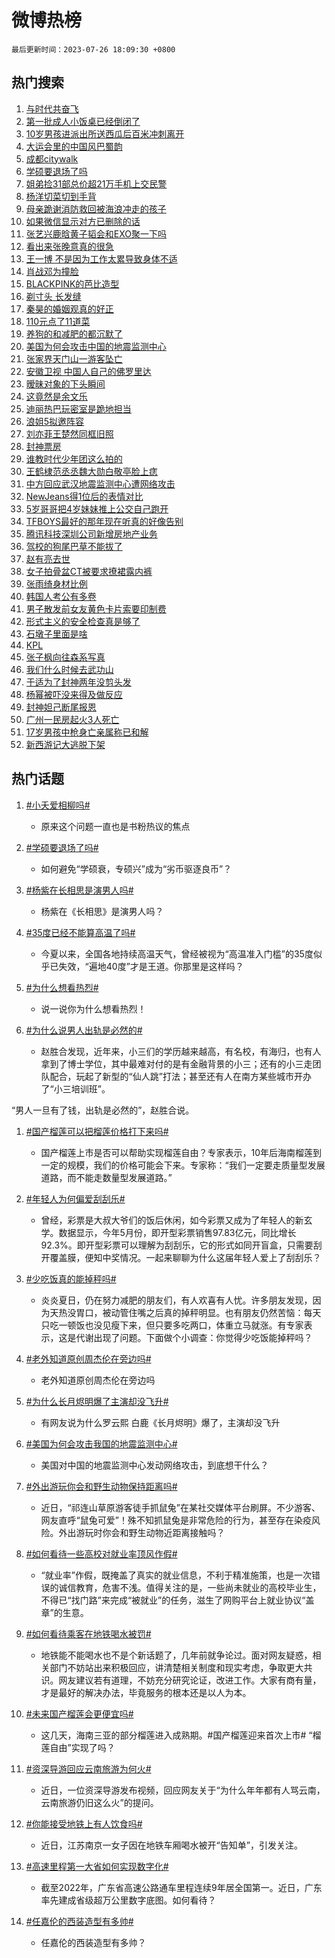 # 微博热榜

`最后更新时间：2023-07-26 18:09:30 +0800`

## 热门搜索

1. [与时代共奋飞](https://m.weibo.cn/search?containerid=100103type%3D1%26t%3D10%26q%3D%23%E4%B8%8E%E6%97%B6%E4%BB%A3%E5%85%B1%E5%A5%8B%E9%A3%9E%23&stream_entry_id=51&isnewpage=1&extparam=seat%3D1%26stream_entry_id%3D51%26c_type%3D51%26pos%3D0%26filter_type%3Drealtimehot%26cate%3D10103%26dgr%3D0%26display_time%3D1690366168%26pre_seqid%3D1690366168634027228207&luicode=10000011&lfid=106003type%253D25%2526t%253D3%2526disable_hot%253D1%2526filter_type%253Drealtimehot)
1. [第一批成人小饭桌已经倒闭了](https://m.weibo.cn/search?containerid=100103type%3D1%26t%3D10%26q%3D%23%E7%AC%AC%E4%B8%80%E6%89%B9%E6%88%90%E4%BA%BA%E5%B0%8F%E9%A5%AD%E6%A1%8C%E5%B7%B2%E7%BB%8F%E5%80%92%E9%97%AD%E4%BA%86%23&stream_entry_id=31&isnewpage=1&extparam=seat%3D1%26dgr%3D0%26lcate%3D5001%26c_type%3D31%26flag%3D1%26cate%3D5001%26realpos%3D1%26stream_entry_id%3D31%26band_rank%3D1%26q%3D%2523%25E7%25AC%25AC%25E4%25B8%2580%25E6%2589%25B9%25E6%2588%2590%25E4%25BA%25BA%25E5%25B0%258F%25E9%25A5%25AD%25E6%25A1%258C%25E5%25B7%25B2%25E7%25BB%258F%25E5%2580%2592%25E9%2597%25AD%25E4%25BA%2586%2523%26filter_type%3Drealtimehot%26pos%3D0%26display_time%3D1690366168%26pre_seqid%3D1690366168634027228207&luicode=10000011&lfid=106003type%253D25%2526t%253D3%2526disable_hot%253D1%2526filter_type%253Drealtimehot)
1. [10岁男孩进派出所送西瓜后百米冲刺离开](https://m.weibo.cn/search?containerid=100103type%3D1%26t%3D10%26q%3D%2310%E5%B2%81%E7%94%B7%E5%AD%A9%E8%BF%9B%E6%B4%BE%E5%87%BA%E6%89%80%E9%80%81%E8%A5%BF%E7%93%9C%E5%90%8E%E7%99%BE%E7%B1%B3%E5%86%B2%E5%88%BA%E7%A6%BB%E5%BC%80%23&stream_entry_id=31&isnewpage=1&extparam=seat%3D1%26dgr%3D0%26lcate%3D5001%26c_type%3D31%26flag%3D32768%26cate%3D5001%26realpos%3D2%26stream_entry_id%3D31%26band_rank%3D2%26q%3D%252310%25E5%25B2%2581%25E7%2594%25B7%25E5%25AD%25A9%25E8%25BF%259B%25E6%25B4%25BE%25E5%2587%25BA%25E6%2589%2580%25E9%2580%2581%25E8%25A5%25BF%25E7%2593%259C%25E5%2590%258E%25E7%2599%25BE%25E7%25B1%25B3%25E5%2586%25B2%25E5%2588%25BA%25E7%25A6%25BB%25E5%25BC%2580%2523%26filter_type%3Drealtimehot%26pos%3D1%26display_time%3D1690366168%26pre_seqid%3D1690366168634027228207&luicode=10000011&lfid=106003type%253D25%2526t%253D3%2526disable_hot%253D1%2526filter_type%253Drealtimehot)
1. [大运会里的中国风巴蜀韵](https://m.weibo.cn/search?containerid=100103type%3D1%26t%3D10%26q%3D%23%E5%A4%A7%E8%BF%90%E4%BC%9A%E9%87%8C%E7%9A%84%E4%B8%AD%E5%9B%BD%E9%A3%8E%E5%B7%B4%E8%9C%80%E9%9F%B5%23&stream_entry_id=31&isnewpage=1&extparam=seat%3D1%26dgr%3D0%26lcate%3D5001%26c_type%3D31%26flag%3D1%26cate%3D5001%26realpos%3D3%26stream_entry_id%3D31%26band_rank%3D3%26q%3D%2523%25E5%25A4%25A7%25E8%25BF%2590%25E4%25BC%259A%25E9%2587%258C%25E7%259A%2584%25E4%25B8%25AD%25E5%259B%25BD%25E9%25A3%258E%25E5%25B7%25B4%25E8%259C%2580%25E9%259F%25B5%2523%26filter_type%3Drealtimehot%26pos%3D2%26display_time%3D1690366168%26pre_seqid%3D1690366168634027228207&luicode=10000011&lfid=106003type%253D25%2526t%253D3%2526disable_hot%253D1%2526filter_type%253Drealtimehot)
1. [成都citywalk](https://m.weibo.cn/search?containerid=100103type%3D1%26t%3D10%26q%3D%23%E6%88%90%E9%83%BDcitywalk%23&stream_entry_id=31&isnewpage=1&extparam=seat%3D1%26filter_type%3Drealtimehot%26lcate%3D5001%26c_type%3D31%26is_ad_pos%3D1%26cate%3D5001%26dgr%3D0%26stream_entry_id%3D31%26band_rank%3D4%26q%3D%2523%25E6%2588%2590%25E9%2583%25BDcitywalk%2523%26adid%3D197326%26pos%3D3%26display_time%3D1690366168%26pre_seqid%3D1690366168634027228207&luicode=10000011&lfid=106003type%253D25%2526t%253D3%2526disable_hot%253D1%2526filter_type%253Drealtimehot)
1. [学硕要退场了吗](https://m.weibo.cn/search?containerid=100103type%3D1%26t%3D10%26q%3D%23%E5%AD%A6%E7%A1%95%E8%A6%81%E9%80%80%E5%9C%BA%E4%BA%86%E5%90%97%23&stream_entry_id=31&isnewpage=1&extparam=seat%3D1%26dgr%3D0%26lcate%3D5001%26c_type%3D31%26flag%3D1%26cate%3D5001%26realpos%3D4%26stream_entry_id%3D31%26band_rank%3D4%26q%3D%2523%25E5%25AD%25A6%25E7%25A1%2595%25E8%25A6%2581%25E9%2580%2580%25E5%259C%25BA%25E4%25BA%2586%25E5%2590%2597%2523%26filter_type%3Drealtimehot%26pos%3D4%26display_time%3D1690366168%26pre_seqid%3D1690366168634027228207&luicode=10000011&lfid=106003type%253D25%2526t%253D3%2526disable_hot%253D1%2526filter_type%253Drealtimehot)
1. [姐弟捡31部总价超21万手机上交民警](https://m.weibo.cn/search?containerid=100103type%3D1%26t%3D10%26q%3D%23%E5%A7%90%E5%BC%9F%E6%8D%A131%E9%83%A8%E6%80%BB%E4%BB%B7%E8%B6%8521%E4%B8%87%E6%89%8B%E6%9C%BA%E4%B8%8A%E4%BA%A4%E6%B0%91%E8%AD%A6%23&stream_entry_id=31&isnewpage=1&extparam=seat%3D1%26dgr%3D0%26lcate%3D5001%26c_type%3D31%26flag%3D32768%26cate%3D5001%26realpos%3D5%26stream_entry_id%3D31%26band_rank%3D5%26q%3D%2523%25E5%25A7%2590%25E5%25BC%259F%25E6%258D%25A131%25E9%2583%25A8%25E6%2580%25BB%25E4%25BB%25B7%25E8%25B6%258521%25E4%25B8%2587%25E6%2589%258B%25E6%259C%25BA%25E4%25B8%258A%25E4%25BA%25A4%25E6%25B0%2591%25E8%25AD%25A6%2523%26filter_type%3Drealtimehot%26pos%3D5%26display_time%3D1690366168%26pre_seqid%3D1690366168634027228207&luicode=10000011&lfid=106003type%253D25%2526t%253D3%2526disable_hot%253D1%2526filter_type%253Drealtimehot)
1. [杨洋切菜切到手背](https://m.weibo.cn/search?containerid=100103type%3D1%26t%3D10%26q%3D%23%E6%9D%A8%E6%B4%8B%E5%88%87%E8%8F%9C%E5%88%87%E5%88%B0%E6%89%8B%E8%83%8C%23&stream_entry_id=31&isnewpage=1&extparam=seat%3D1%26dgr%3D0%26lcate%3D5001%26c_type%3D31%26flag%3D2%26cate%3D5001%26realpos%3D6%26stream_entry_id%3D31%26band_rank%3D6%26q%3D%2523%25E6%259D%25A8%25E6%25B4%258B%25E5%2588%2587%25E8%258F%259C%25E5%2588%2587%25E5%2588%25B0%25E6%2589%258B%25E8%2583%258C%2523%26filter_type%3Drealtimehot%26pos%3D6%26display_time%3D1690366168%26pre_seqid%3D1690366168634027228207&luicode=10000011&lfid=106003type%253D25%2526t%253D3%2526disable_hot%253D1%2526filter_type%253Drealtimehot)
1. [母亲跪谢消防救回被海浪冲走的孩子](https://m.weibo.cn/search?containerid=100103type%3D1%26t%3D10%26q%3D%23%E6%AF%8D%E4%BA%B2%E8%B7%AA%E8%B0%A2%E6%B6%88%E9%98%B2%E6%95%91%E5%9B%9E%E8%A2%AB%E6%B5%B7%E6%B5%AA%E5%86%B2%E8%B5%B0%E7%9A%84%E5%AD%A9%E5%AD%90%23&stream_entry_id=31&isnewpage=1&extparam=seat%3D1%26dgr%3D0%26lcate%3D5001%26c_type%3D31%26flag%3D32768%26cate%3D5001%26realpos%3D7%26stream_entry_id%3D31%26band_rank%3D7%26q%3D%2523%25E6%25AF%258D%25E4%25BA%25B2%25E8%25B7%25AA%25E8%25B0%25A2%25E6%25B6%2588%25E9%2598%25B2%25E6%2595%2591%25E5%259B%259E%25E8%25A2%25AB%25E6%25B5%25B7%25E6%25B5%25AA%25E5%2586%25B2%25E8%25B5%25B0%25E7%259A%2584%25E5%25AD%25A9%25E5%25AD%2590%2523%26filter_type%3Drealtimehot%26pos%3D7%26display_time%3D1690366168%26pre_seqid%3D1690366168634027228207&luicode=10000011&lfid=106003type%253D25%2526t%253D3%2526disable_hot%253D1%2526filter_type%253Drealtimehot)
1. [如果微信显示对方已删除的话](https://m.weibo.cn/search?containerid=100103type%3D1%26t%3D10%26q%3D%23%E5%A6%82%E6%9E%9C%E5%BE%AE%E4%BF%A1%E6%98%BE%E7%A4%BA%E5%AF%B9%E6%96%B9%E5%B7%B2%E5%88%A0%E9%99%A4%E7%9A%84%E8%AF%9D%23&stream_entry_id=31&isnewpage=1&extparam=seat%3D1%26dgr%3D0%26lcate%3D5001%26c_type%3D31%26flag%3D1%26cate%3D5001%26realpos%3D8%26stream_entry_id%3D31%26band_rank%3D8%26q%3D%2523%25E5%25A6%2582%25E6%259E%259C%25E5%25BE%25AE%25E4%25BF%25A1%25E6%2598%25BE%25E7%25A4%25BA%25E5%25AF%25B9%25E6%2596%25B9%25E5%25B7%25B2%25E5%2588%25A0%25E9%2599%25A4%25E7%259A%2584%25E8%25AF%259D%2523%26filter_type%3Drealtimehot%26pos%3D8%26display_time%3D1690366168%26pre_seqid%3D1690366168634027228207&luicode=10000011&lfid=106003type%253D25%2526t%253D3%2526disable_hot%253D1%2526filter_type%253Drealtimehot)
1. [张艺兴鹿晗黄子韬会和EXO聚一下吗](https://m.weibo.cn/search?containerid=100103type%3D1%26t%3D10%26q%3D%23%E5%BC%A0%E8%89%BA%E5%85%B4%E9%B9%BF%E6%99%97%E9%BB%84%E5%AD%90%E9%9F%AC%E4%BC%9A%E5%92%8CEXO%E8%81%9A%E4%B8%80%E4%B8%8B%E5%90%97%23&stream_entry_id=31&isnewpage=1&extparam=seat%3D1%26dgr%3D0%26lcate%3D5001%26c_type%3D31%26flag%3D2%26cate%3D5001%26realpos%3D9%26stream_entry_id%3D31%26band_rank%3D9%26q%3D%2523%25E5%25BC%25A0%25E8%2589%25BA%25E5%2585%25B4%25E9%25B9%25BF%25E6%2599%2597%25E9%25BB%2584%25E5%25AD%2590%25E9%259F%25AC%25E4%25BC%259A%25E5%2592%258CEXO%25E8%2581%259A%25E4%25B8%2580%25E4%25B8%258B%25E5%2590%2597%2523%26filter_type%3Drealtimehot%26pos%3D9%26display_time%3D1690366168%26pre_seqid%3D1690366168634027228207&luicode=10000011&lfid=106003type%253D25%2526t%253D3%2526disable_hot%253D1%2526filter_type%253Drealtimehot)
1. [看出来张晚意真的很急](https://m.weibo.cn/search?containerid=100103type%3D1%26t%3D10%26q%3D%23%E7%9C%8B%E5%87%BA%E6%9D%A5%E5%BC%A0%E6%99%9A%E6%84%8F%E7%9C%9F%E7%9A%84%E5%BE%88%E6%80%A5%23&stream_entry_id=31&isnewpage=1&extparam=seat%3D1%26dgr%3D0%26lcate%3D5001%26c_type%3D31%26flag%3D1%26cate%3D5001%26realpos%3D10%26stream_entry_id%3D31%26band_rank%3D10%26q%3D%2523%25E7%259C%258B%25E5%2587%25BA%25E6%259D%25A5%25E5%25BC%25A0%25E6%2599%259A%25E6%2584%258F%25E7%259C%259F%25E7%259A%2584%25E5%25BE%2588%25E6%2580%25A5%2523%26filter_type%3Drealtimehot%26pos%3D10%26display_time%3D1690366168%26pre_seqid%3D1690366168634027228207&luicode=10000011&lfid=106003type%253D25%2526t%253D3%2526disable_hot%253D1%2526filter_type%253Drealtimehot)
1. [王一博 不是因为工作太累导致身体不适](https://m.weibo.cn/search?containerid=100103type%3D1%26t%3D10%26q%3D%E7%8E%8B%E4%B8%80%E5%8D%9A+%E4%B8%8D%E6%98%AF%E5%9B%A0%E4%B8%BA%E5%B7%A5%E4%BD%9C%E5%A4%AA%E7%B4%AF%E5%AF%BC%E8%87%B4%E8%BA%AB%E4%BD%93%E4%B8%8D%E9%80%82&stream_entry_id=31&isnewpage=1&extparam=seat%3D1%26dgr%3D0%26lcate%3D5001%26c_type%3D31%26flag%3D2%26cate%3D5001%26realpos%3D11%26stream_entry_id%3D31%26band_rank%3D11%26q%3D%25E7%258E%258B%25E4%25B8%2580%25E5%258D%259A%2520%25E4%25B8%258D%25E6%2598%25AF%25E5%259B%25A0%25E4%25B8%25BA%25E5%25B7%25A5%25E4%25BD%259C%25E5%25A4%25AA%25E7%25B4%25AF%25E5%25AF%25BC%25E8%2587%25B4%25E8%25BA%25AB%25E4%25BD%2593%25E4%25B8%258D%25E9%2580%2582%26filter_type%3Drealtimehot%26pos%3D11%26display_time%3D1690366168%26pre_seqid%3D1690366168634027228207&luicode=10000011&lfid=106003type%253D25%2526t%253D3%2526disable_hot%253D1%2526filter_type%253Drealtimehot)
1. [肖战邓为撞脸](https://m.weibo.cn/search?containerid=100103type%3D1%26t%3D10%26q%3D%23%E8%82%96%E6%88%98%E9%82%93%E4%B8%BA%E6%92%9E%E8%84%B8%23&stream_entry_id=31&isnewpage=1&extparam=seat%3D1%26dgr%3D0%26lcate%3D5001%26c_type%3D31%26flag%3D1%26cate%3D5001%26realpos%3D12%26stream_entry_id%3D31%26band_rank%3D12%26q%3D%2523%25E8%2582%2596%25E6%2588%2598%25E9%2582%2593%25E4%25B8%25BA%25E6%2592%259E%25E8%2584%25B8%2523%26filter_type%3Drealtimehot%26pos%3D12%26display_time%3D1690366168%26pre_seqid%3D1690366168634027228207&luicode=10000011&lfid=106003type%253D25%2526t%253D3%2526disable_hot%253D1%2526filter_type%253Drealtimehot)
1. [BLACKPINK的芭比造型](https://m.weibo.cn/search?containerid=100103type%3D1%26t%3D10%26q%3D%23BLACKPINK%E7%9A%84%E8%8A%AD%E6%AF%94%E9%80%A0%E5%9E%8B%23&stream_entry_id=31&isnewpage=1&extparam=seat%3D1%26dgr%3D0%26lcate%3D5001%26c_type%3D31%26flag%3D1%26cate%3D5001%26realpos%3D13%26stream_entry_id%3D31%26band_rank%3D13%26q%3D%2523BLACKPINK%25E7%259A%2584%25E8%258A%25AD%25E6%25AF%2594%25E9%2580%25A0%25E5%259E%258B%2523%26filter_type%3Drealtimehot%26pos%3D13%26display_time%3D1690366168%26pre_seqid%3D1690366168634027228207&luicode=10000011&lfid=106003type%253D25%2526t%253D3%2526disable_hot%253D1%2526filter_type%253Drealtimehot)
1. [剃寸头 长发缝](https://m.weibo.cn/search?containerid=100103type%3D1%26t%3D10%26q%3D%E5%89%83%E5%AF%B8%E5%A4%B4+%E9%95%BF%E5%8F%91%E7%BC%9D&stream_entry_id=31&isnewpage=1&extparam=seat%3D1%26dgr%3D0%26lcate%3D5001%26c_type%3D31%26flag%3D1%26cate%3D5001%26realpos%3D14%26stream_entry_id%3D31%26band_rank%3D14%26q%3D%25E5%2589%2583%25E5%25AF%25B8%25E5%25A4%25B4%2520%25E9%2595%25BF%25E5%258F%2591%25E7%25BC%259D%26filter_type%3Drealtimehot%26pos%3D14%26display_time%3D1690366168%26pre_seqid%3D1690366168634027228207&luicode=10000011&lfid=106003type%253D25%2526t%253D3%2526disable_hot%253D1%2526filter_type%253Drealtimehot)
1. [秦昊的婚姻观真的好正](https://m.weibo.cn/search?containerid=100103type%3D1%26t%3D10%26q%3D%E7%A7%A6%E6%98%8A%E7%9A%84%E5%A9%9A%E5%A7%BB%E8%A7%82%E7%9C%9F%E7%9A%84%E5%A5%BD%E6%AD%A3&stream_entry_id=31&isnewpage=1&extparam=seat%3D1%26dgr%3D0%26lcate%3D5001%26c_type%3D31%26flag%3D1%26cate%3D5001%26realpos%3D15%26stream_entry_id%3D31%26band_rank%3D15%26q%3D%25E7%25A7%25A6%25E6%2598%258A%25E7%259A%2584%25E5%25A9%259A%25E5%25A7%25BB%25E8%25A7%2582%25E7%259C%259F%25E7%259A%2584%25E5%25A5%25BD%25E6%25AD%25A3%26filter_type%3Drealtimehot%26pos%3D15%26display_time%3D1690366168%26pre_seqid%3D1690366168634027228207&luicode=10000011&lfid=106003type%253D25%2526t%253D3%2526disable_hot%253D1%2526filter_type%253Drealtimehot)
1. [110元点了11道菜](https://m.weibo.cn/search?containerid=100103type%3D1%26t%3D10%26q%3D110%E5%85%83%E7%82%B9%E4%BA%8611%E9%81%93%E8%8F%9C&stream_entry_id=31&isnewpage=1&extparam=seat%3D1%26dgr%3D0%26lcate%3D5001%26c_type%3D31%26flag%3D0%26cate%3D5001%26realpos%3D16%26stream_entry_id%3D31%26band_rank%3D16%26q%3D110%25E5%2585%2583%25E7%2582%25B9%25E4%25BA%258611%25E9%2581%2593%25E8%258F%259C%26filter_type%3Drealtimehot%26pos%3D16%26display_time%3D1690366168%26pre_seqid%3D1690366168634027228207&luicode=10000011&lfid=106003type%253D25%2526t%253D3%2526disable_hot%253D1%2526filter_type%253Drealtimehot)
1. [养狗的和减肥的都沉默了](https://m.weibo.cn/search?containerid=100103type%3D1%26t%3D10%26q%3D%23%E5%85%BB%E7%8B%97%E7%9A%84%E5%92%8C%E5%87%8F%E8%82%A5%E7%9A%84%E9%83%BD%E6%B2%89%E9%BB%98%E4%BA%86%23&stream_entry_id=31&isnewpage=1&extparam=seat%3D1%26dgr%3D0%26lcate%3D5001%26c_type%3D31%26flag%3D0%26cate%3D5001%26realpos%3D17%26stream_entry_id%3D31%26band_rank%3D17%26q%3D%2523%25E5%2585%25BB%25E7%258B%2597%25E7%259A%2584%25E5%2592%258C%25E5%2587%258F%25E8%2582%25A5%25E7%259A%2584%25E9%2583%25BD%25E6%25B2%2589%25E9%25BB%2598%25E4%25BA%2586%2523%26filter_type%3Drealtimehot%26pos%3D17%26display_time%3D1690366168%26pre_seqid%3D1690366168634027228207&luicode=10000011&lfid=106003type%253D25%2526t%253D3%2526disable_hot%253D1%2526filter_type%253Drealtimehot)
1. [美国为何会攻击中国的地震监测中心](https://m.weibo.cn/search?containerid=100103type%3D1%26t%3D10%26q%3D%23%E7%BE%8E%E5%9B%BD%E4%B8%BA%E4%BD%95%E4%BC%9A%E6%94%BB%E5%87%BB%E4%B8%AD%E5%9B%BD%E7%9A%84%E5%9C%B0%E9%9C%87%E7%9B%91%E6%B5%8B%E4%B8%AD%E5%BF%83%23&stream_entry_id=31&isnewpage=1&extparam=seat%3D1%26dgr%3D0%26lcate%3D5001%26c_type%3D31%26flag%3D1%26cate%3D5001%26realpos%3D18%26stream_entry_id%3D31%26band_rank%3D18%26q%3D%2523%25E7%25BE%258E%25E5%259B%25BD%25E4%25B8%25BA%25E4%25BD%2595%25E4%25BC%259A%25E6%2594%25BB%25E5%2587%25BB%25E4%25B8%25AD%25E5%259B%25BD%25E7%259A%2584%25E5%259C%25B0%25E9%259C%2587%25E7%259B%2591%25E6%25B5%258B%25E4%25B8%25AD%25E5%25BF%2583%2523%26filter_type%3Drealtimehot%26pos%3D18%26display_time%3D1690366168%26pre_seqid%3D1690366168634027228207&luicode=10000011&lfid=106003type%253D25%2526t%253D3%2526disable_hot%253D1%2526filter_type%253Drealtimehot)
1. [张家界天门山一游客坠亡](https://m.weibo.cn/search?containerid=100103type%3D1%26t%3D10%26q%3D%23%E5%BC%A0%E5%AE%B6%E7%95%8C%E5%A4%A9%E9%97%A8%E5%B1%B1%E4%B8%80%E6%B8%B8%E5%AE%A2%E5%9D%A0%E4%BA%A1%23&stream_entry_id=31&isnewpage=1&extparam=seat%3D1%26dgr%3D0%26lcate%3D5001%26c_type%3D31%26flag%3D0%26cate%3D5001%26realpos%3D19%26stream_entry_id%3D31%26band_rank%3D19%26q%3D%2523%25E5%25BC%25A0%25E5%25AE%25B6%25E7%2595%258C%25E5%25A4%25A9%25E9%2597%25A8%25E5%25B1%25B1%25E4%25B8%2580%25E6%25B8%25B8%25E5%25AE%25A2%25E5%259D%25A0%25E4%25BA%25A1%2523%26filter_type%3Drealtimehot%26pos%3D19%26display_time%3D1690366168%26pre_seqid%3D1690366168634027228207&luicode=10000011&lfid=106003type%253D25%2526t%253D3%2526disable_hot%253D1%2526filter_type%253Drealtimehot)
1. [安徽卫视 中国人自己的佛罗里达](https://m.weibo.cn/search?containerid=100103type%3D1%26t%3D10%26q%3D%E5%AE%89%E5%BE%BD%E5%8D%AB%E8%A7%86+%E4%B8%AD%E5%9B%BD%E4%BA%BA%E8%87%AA%E5%B7%B1%E7%9A%84%E4%BD%9B%E7%BD%97%E9%87%8C%E8%BE%BE&stream_entry_id=31&isnewpage=1&extparam=seat%3D1%26dgr%3D0%26lcate%3D5001%26c_type%3D31%26flag%3D1%26cate%3D5001%26realpos%3D20%26stream_entry_id%3D31%26band_rank%3D20%26q%3D%25E5%25AE%2589%25E5%25BE%25BD%25E5%258D%25AB%25E8%25A7%2586%2520%25E4%25B8%25AD%25E5%259B%25BD%25E4%25BA%25BA%25E8%2587%25AA%25E5%25B7%25B1%25E7%259A%2584%25E4%25BD%259B%25E7%25BD%2597%25E9%2587%258C%25E8%25BE%25BE%26filter_type%3Drealtimehot%26pos%3D20%26display_time%3D1690366168%26pre_seqid%3D1690366168634027228207&luicode=10000011&lfid=106003type%253D25%2526t%253D3%2526disable_hot%253D1%2526filter_type%253Drealtimehot)
1. [暧昧对象的下头瞬间](https://m.weibo.cn/search?containerid=100103type%3D1%26t%3D10%26q%3D%23%E6%9A%A7%E6%98%A7%E5%AF%B9%E8%B1%A1%E7%9A%84%E4%B8%8B%E5%A4%B4%E7%9E%AC%E9%97%B4%23&stream_entry_id=31&isnewpage=1&extparam=seat%3D1%26dgr%3D0%26lcate%3D5001%26c_type%3D31%26flag%3D1%26cate%3D5001%26realpos%3D21%26stream_entry_id%3D31%26band_rank%3D21%26q%3D%2523%25E6%259A%25A7%25E6%2598%25A7%25E5%25AF%25B9%25E8%25B1%25A1%25E7%259A%2584%25E4%25B8%258B%25E5%25A4%25B4%25E7%259E%25AC%25E9%2597%25B4%2523%26filter_type%3Drealtimehot%26pos%3D21%26display_time%3D1690366168%26pre_seqid%3D1690366168634027228207&luicode=10000011&lfid=106003type%253D25%2526t%253D3%2526disable_hot%253D1%2526filter_type%253Drealtimehot)
1. [这竟然是余文乐](https://m.weibo.cn/search?containerid=100103type%3D1%26t%3D10%26q%3D%23%E8%BF%99%E7%AB%9F%E7%84%B6%E6%98%AF%E4%BD%99%E6%96%87%E4%B9%90%23&stream_entry_id=31&isnewpage=1&extparam=seat%3D1%26dgr%3D0%26lcate%3D5001%26c_type%3D31%26flag%3D2%26cate%3D5001%26realpos%3D22%26stream_entry_id%3D31%26band_rank%3D22%26q%3D%2523%25E8%25BF%2599%25E7%25AB%259F%25E7%2584%25B6%25E6%2598%25AF%25E4%25BD%2599%25E6%2596%2587%25E4%25B9%2590%2523%26filter_type%3Drealtimehot%26pos%3D22%26display_time%3D1690366168%26pre_seqid%3D1690366168634027228207&luicode=10000011&lfid=106003type%253D25%2526t%253D3%2526disable_hot%253D1%2526filter_type%253Drealtimehot)
1. [迪丽热巴玩密室是跪地担当](https://m.weibo.cn/search?containerid=100103type%3D1%26t%3D10%26q%3D%23%E8%BF%AA%E4%B8%BD%E7%83%AD%E5%B7%B4%E7%8E%A9%E5%AF%86%E5%AE%A4%E6%98%AF%E8%B7%AA%E5%9C%B0%E6%8B%85%E5%BD%93%23&stream_entry_id=31&isnewpage=1&extparam=seat%3D1%26dgr%3D0%26lcate%3D5001%26c_type%3D31%26flag%3D1%26cate%3D5001%26realpos%3D23%26stream_entry_id%3D31%26band_rank%3D23%26q%3D%2523%25E8%25BF%25AA%25E4%25B8%25BD%25E7%2583%25AD%25E5%25B7%25B4%25E7%258E%25A9%25E5%25AF%2586%25E5%25AE%25A4%25E6%2598%25AF%25E8%25B7%25AA%25E5%259C%25B0%25E6%258B%2585%25E5%25BD%2593%2523%26filter_type%3Drealtimehot%26pos%3D23%26display_time%3D1690366168%26pre_seqid%3D1690366168634027228207&luicode=10000011&lfid=106003type%253D25%2526t%253D3%2526disable_hot%253D1%2526filter_type%253Drealtimehot)
1. [浪姐5拟邀阵容](https://m.weibo.cn/search?containerid=100103type%3D1%26t%3D10%26q%3D%23%E6%B5%AA%E5%A7%905%E6%8B%9F%E9%82%80%E9%98%B5%E5%AE%B9%23&stream_entry_id=31&isnewpage=1&extparam=seat%3D1%26dgr%3D0%26lcate%3D5001%26c_type%3D31%26flag%3D1%26cate%3D5001%26realpos%3D24%26stream_entry_id%3D31%26band_rank%3D24%26q%3D%2523%25E6%25B5%25AA%25E5%25A7%25905%25E6%258B%259F%25E9%2582%2580%25E9%2598%25B5%25E5%25AE%25B9%2523%26filter_type%3Drealtimehot%26pos%3D24%26display_time%3D1690366168%26pre_seqid%3D1690366168634027228207&luicode=10000011&lfid=106003type%253D25%2526t%253D3%2526disable_hot%253D1%2526filter_type%253Drealtimehot)
1. [刘亦菲王楚然同框旧照](https://m.weibo.cn/search?containerid=100103type%3D1%26t%3D10%26q%3D%23%E5%88%98%E4%BA%A6%E8%8F%B2%E7%8E%8B%E6%A5%9A%E7%84%B6%E5%90%8C%E6%A1%86%E6%97%A7%E7%85%A7%23&stream_entry_id=31&isnewpage=1&extparam=seat%3D1%26dgr%3D0%26lcate%3D5001%26c_type%3D31%26flag%3D0%26cate%3D5001%26realpos%3D25%26stream_entry_id%3D31%26band_rank%3D25%26q%3D%2523%25E5%2588%2598%25E4%25BA%25A6%25E8%258F%25B2%25E7%258E%258B%25E6%25A5%259A%25E7%2584%25B6%25E5%2590%258C%25E6%25A1%2586%25E6%2597%25A7%25E7%2585%25A7%2523%26filter_type%3Drealtimehot%26pos%3D25%26display_time%3D1690366168%26pre_seqid%3D1690366168634027228207&luicode=10000011&lfid=106003type%253D25%2526t%253D3%2526disable_hot%253D1%2526filter_type%253Drealtimehot)
1. [封神票房](https://m.weibo.cn/search?containerid=100103type%3D1%26t%3D10%26q%3D%E5%B0%81%E7%A5%9E%E7%A5%A8%E6%88%BF&stream_entry_id=31&isnewpage=1&extparam=seat%3D1%26dgr%3D0%26lcate%3D5001%26c_type%3D31%26flag%3D0%26cate%3D5001%26realpos%3D26%26stream_entry_id%3D31%26band_rank%3D26%26q%3D%25E5%25B0%2581%25E7%25A5%259E%25E7%25A5%25A8%25E6%2588%25BF%26filter_type%3Drealtimehot%26pos%3D26%26display_time%3D1690366168%26pre_seqid%3D1690366168634027228207&luicode=10000011&lfid=106003type%253D25%2526t%253D3%2526disable_hot%253D1%2526filter_type%253Drealtimehot)
1. [谁教时代少年团这么拍的](https://m.weibo.cn/search?containerid=100103type%3D1%26t%3D10%26q%3D%23%E8%B0%81%E6%95%99%E6%97%B6%E4%BB%A3%E5%B0%91%E5%B9%B4%E5%9B%A2%E8%BF%99%E4%B9%88%E6%8B%8D%E7%9A%84%23&stream_entry_id=31&isnewpage=1&extparam=seat%3D1%26dgr%3D0%26lcate%3D5001%26c_type%3D31%26flag%3D1%26cate%3D5001%26realpos%3D27%26stream_entry_id%3D31%26band_rank%3D27%26q%3D%2523%25E8%25B0%2581%25E6%2595%2599%25E6%2597%25B6%25E4%25BB%25A3%25E5%25B0%2591%25E5%25B9%25B4%25E5%259B%25A2%25E8%25BF%2599%25E4%25B9%2588%25E6%258B%258D%25E7%259A%2584%2523%26filter_type%3Drealtimehot%26pos%3D27%26display_time%3D1690366168%26pre_seqid%3D1690366168634027228207&luicode=10000011&lfid=106003type%253D25%2526t%253D3%2526disable_hot%253D1%2526filter_type%253Drealtimehot)
1. [王鹤棣范丞丞魏大勋白敬亭脸上痣](https://m.weibo.cn/search?containerid=100103type%3D1%26t%3D10%26q%3D%23%E7%8E%8B%E9%B9%A4%E6%A3%A3%E8%8C%83%E4%B8%9E%E4%B8%9E%E9%AD%8F%E5%A4%A7%E5%8B%8B%E7%99%BD%E6%95%AC%E4%BA%AD%E8%84%B8%E4%B8%8A%E7%97%A3%23&stream_entry_id=31&isnewpage=1&extparam=seat%3D1%26dgr%3D0%26lcate%3D5001%26c_type%3D31%26flag%3D1%26cate%3D5001%26realpos%3D28%26stream_entry_id%3D31%26band_rank%3D28%26q%3D%2523%25E7%258E%258B%25E9%25B9%25A4%25E6%25A3%25A3%25E8%258C%2583%25E4%25B8%259E%25E4%25B8%259E%25E9%25AD%258F%25E5%25A4%25A7%25E5%258B%258B%25E7%2599%25BD%25E6%2595%25AC%25E4%25BA%25AD%25E8%2584%25B8%25E4%25B8%258A%25E7%2597%25A3%2523%26filter_type%3Drealtimehot%26pos%3D28%26display_time%3D1690366168%26pre_seqid%3D1690366168634027228207&luicode=10000011&lfid=106003type%253D25%2526t%253D3%2526disable_hot%253D1%2526filter_type%253Drealtimehot)
1. [中方回应武汉地震监测中心遭网络攻击](https://m.weibo.cn/search?containerid=100103type%3D1%26t%3D10%26q%3D%23%E4%B8%AD%E6%96%B9%E5%9B%9E%E5%BA%94%E6%AD%A6%E6%B1%89%E5%9C%B0%E9%9C%87%E7%9B%91%E6%B5%8B%E4%B8%AD%E5%BF%83%E9%81%AD%E7%BD%91%E7%BB%9C%E6%94%BB%E5%87%BB%23&stream_entry_id=31&isnewpage=1&extparam=seat%3D1%26dgr%3D0%26lcate%3D5001%26c_type%3D31%26flag%3D1%26cate%3D5001%26realpos%3D29%26stream_entry_id%3D31%26band_rank%3D29%26q%3D%2523%25E4%25B8%25AD%25E6%2596%25B9%25E5%259B%259E%25E5%25BA%2594%25E6%25AD%25A6%25E6%25B1%2589%25E5%259C%25B0%25E9%259C%2587%25E7%259B%2591%25E6%25B5%258B%25E4%25B8%25AD%25E5%25BF%2583%25E9%2581%25AD%25E7%25BD%2591%25E7%25BB%259C%25E6%2594%25BB%25E5%2587%25BB%2523%26filter_type%3Drealtimehot%26pos%3D29%26display_time%3D1690366168%26pre_seqid%3D1690366168634027228207&luicode=10000011&lfid=106003type%253D25%2526t%253D3%2526disable_hot%253D1%2526filter_type%253Drealtimehot)
1. [NewJeans得1位后的表情对比](https://m.weibo.cn/search?containerid=100103type%3D1%26t%3D10%26q%3D%23NewJeans%E5%BE%971%E4%BD%8D%E5%90%8E%E7%9A%84%E8%A1%A8%E6%83%85%E5%AF%B9%E6%AF%94%23&stream_entry_id=31&isnewpage=1&extparam=seat%3D1%26dgr%3D0%26lcate%3D5001%26c_type%3D31%26flag%3D1%26cate%3D5001%26realpos%3D30%26stream_entry_id%3D31%26band_rank%3D30%26q%3D%2523NewJeans%25E5%25BE%25971%25E4%25BD%258D%25E5%2590%258E%25E7%259A%2584%25E8%25A1%25A8%25E6%2583%2585%25E5%25AF%25B9%25E6%25AF%2594%2523%26filter_type%3Drealtimehot%26pos%3D30%26display_time%3D1690366168%26pre_seqid%3D1690366168634027228207&luicode=10000011&lfid=106003type%253D25%2526t%253D3%2526disable_hot%253D1%2526filter_type%253Drealtimehot)
1. [5岁哥哥把4岁妹妹推上公交自己跑开](https://m.weibo.cn/search?containerid=100103type%3D1%26t%3D10%26q%3D%235%E5%B2%81%E5%93%A5%E5%93%A5%E6%8A%8A4%E5%B2%81%E5%A6%B9%E5%A6%B9%E6%8E%A8%E4%B8%8A%E5%85%AC%E4%BA%A4%E8%87%AA%E5%B7%B1%E8%B7%91%E5%BC%80%23&stream_entry_id=31&isnewpage=1&extparam=seat%3D1%26dgr%3D0%26lcate%3D5001%26c_type%3D31%26flag%3D0%26cate%3D5001%26realpos%3D31%26stream_entry_id%3D31%26band_rank%3D31%26q%3D%25235%25E5%25B2%2581%25E5%2593%25A5%25E5%2593%25A5%25E6%258A%258A4%25E5%25B2%2581%25E5%25A6%25B9%25E5%25A6%25B9%25E6%258E%25A8%25E4%25B8%258A%25E5%2585%25AC%25E4%25BA%25A4%25E8%2587%25AA%25E5%25B7%25B1%25E8%25B7%2591%25E5%25BC%2580%2523%26filter_type%3Drealtimehot%26pos%3D31%26display_time%3D1690366168%26pre_seqid%3D1690366168634027228207&luicode=10000011&lfid=106003type%253D25%2526t%253D3%2526disable_hot%253D1%2526filter_type%253Drealtimehot)
1. [TFBOYS最好的那年现在听真的好像告别](https://m.weibo.cn/search?containerid=100103type%3D1%26t%3D10%26q%3D%23TFBOYS%E6%9C%80%E5%A5%BD%E7%9A%84%E9%82%A3%E5%B9%B4%E7%8E%B0%E5%9C%A8%E5%90%AC%E7%9C%9F%E7%9A%84%E5%A5%BD%E5%83%8F%E5%91%8A%E5%88%AB%23&stream_entry_id=31&isnewpage=1&extparam=seat%3D1%26dgr%3D0%26lcate%3D5001%26c_type%3D31%26flag%3D1%26cate%3D5001%26realpos%3D32%26stream_entry_id%3D31%26band_rank%3D32%26q%3D%2523TFBOYS%25E6%259C%2580%25E5%25A5%25BD%25E7%259A%2584%25E9%2582%25A3%25E5%25B9%25B4%25E7%258E%25B0%25E5%259C%25A8%25E5%2590%25AC%25E7%259C%259F%25E7%259A%2584%25E5%25A5%25BD%25E5%2583%258F%25E5%2591%258A%25E5%2588%25AB%2523%26filter_type%3Drealtimehot%26pos%3D32%26display_time%3D1690366168%26pre_seqid%3D1690366168634027228207&luicode=10000011&lfid=106003type%253D25%2526t%253D3%2526disable_hot%253D1%2526filter_type%253Drealtimehot)
1. [腾讯科技深圳公司新增房地产业务](https://m.weibo.cn/search?containerid=100103type%3D1%26t%3D10%26q%3D%23%E8%85%BE%E8%AE%AF%E7%A7%91%E6%8A%80%E6%B7%B1%E5%9C%B3%E5%85%AC%E5%8F%B8%E6%96%B0%E5%A2%9E%E6%88%BF%E5%9C%B0%E4%BA%A7%E4%B8%9A%E5%8A%A1%23&stream_entry_id=31&isnewpage=1&extparam=seat%3D1%26dgr%3D0%26lcate%3D5001%26c_type%3D31%26flag%3D1%26cate%3D5001%26realpos%3D33%26stream_entry_id%3D31%26band_rank%3D33%26q%3D%2523%25E8%2585%25BE%25E8%25AE%25AF%25E7%25A7%2591%25E6%258A%2580%25E6%25B7%25B1%25E5%259C%25B3%25E5%2585%25AC%25E5%258F%25B8%25E6%2596%25B0%25E5%25A2%259E%25E6%2588%25BF%25E5%259C%25B0%25E4%25BA%25A7%25E4%25B8%259A%25E5%258A%25A1%2523%26filter_type%3Drealtimehot%26pos%3D33%26display_time%3D1690366168%26pre_seqid%3D1690366168634027228207&luicode=10000011&lfid=106003type%253D25%2526t%253D3%2526disable_hot%253D1%2526filter_type%253Drealtimehot)
1. [驾校的狗尾巴草不能拔了](https://m.weibo.cn/search?containerid=100103type%3D1%26t%3D10%26q%3D%23%E9%A9%BE%E6%A0%A1%E7%9A%84%E7%8B%97%E5%B0%BE%E5%B7%B4%E8%8D%89%E4%B8%8D%E8%83%BD%E6%8B%94%E4%BA%86%23&stream_entry_id=31&isnewpage=1&extparam=seat%3D1%26dgr%3D0%26lcate%3D5001%26c_type%3D31%26flag%3D1%26cate%3D5001%26realpos%3D34%26stream_entry_id%3D31%26band_rank%3D34%26q%3D%2523%25E9%25A9%25BE%25E6%25A0%25A1%25E7%259A%2584%25E7%258B%2597%25E5%25B0%25BE%25E5%25B7%25B4%25E8%258D%2589%25E4%25B8%258D%25E8%2583%25BD%25E6%258B%2594%25E4%25BA%2586%2523%26filter_type%3Drealtimehot%26pos%3D34%26display_time%3D1690366168%26pre_seqid%3D1690366168634027228207&luicode=10000011&lfid=106003type%253D25%2526t%253D3%2526disable_hot%253D1%2526filter_type%253Drealtimehot)
1. [赵有亮去世](https://m.weibo.cn/search?containerid=100103type%3D1%26t%3D10%26q%3D%23%E8%B5%B5%E6%9C%89%E4%BA%AE%E5%8E%BB%E4%B8%96%23&stream_entry_id=31&isnewpage=1&extparam=seat%3D1%26dgr%3D0%26lcate%3D5001%26c_type%3D31%26flag%3D0%26cate%3D5001%26realpos%3D35%26stream_entry_id%3D31%26band_rank%3D35%26q%3D%2523%25E8%25B5%25B5%25E6%259C%2589%25E4%25BA%25AE%25E5%258E%25BB%25E4%25B8%2596%2523%26filter_type%3Drealtimehot%26pos%3D35%26display_time%3D1690366168%26pre_seqid%3D1690366168634027228207&luicode=10000011&lfid=106003type%253D25%2526t%253D3%2526disable_hot%253D1%2526filter_type%253Drealtimehot)
1. [女子拍骨盆CT被要求撩裙露内裤](https://m.weibo.cn/search?containerid=100103type%3D1%26t%3D10%26q%3D%23%E5%A5%B3%E5%AD%90%E6%8B%8D%E9%AA%A8%E7%9B%86CT%E8%A2%AB%E8%A6%81%E6%B1%82%E6%92%A9%E8%A3%99%E9%9C%B2%E5%86%85%E8%A3%A4%23&stream_entry_id=31&isnewpage=1&extparam=seat%3D1%26dgr%3D0%26lcate%3D5001%26c_type%3D31%26flag%3D0%26cate%3D5001%26realpos%3D36%26stream_entry_id%3D31%26band_rank%3D36%26q%3D%2523%25E5%25A5%25B3%25E5%25AD%2590%25E6%258B%258D%25E9%25AA%25A8%25E7%259B%2586CT%25E8%25A2%25AB%25E8%25A6%2581%25E6%25B1%2582%25E6%2592%25A9%25E8%25A3%2599%25E9%259C%25B2%25E5%2586%2585%25E8%25A3%25A4%2523%26filter_type%3Drealtimehot%26pos%3D36%26display_time%3D1690366168%26pre_seqid%3D1690366168634027228207&luicode=10000011&lfid=106003type%253D25%2526t%253D3%2526disable_hot%253D1%2526filter_type%253Drealtimehot)
1. [张雨绮身材比例](https://m.weibo.cn/search?containerid=100103type%3D1%26t%3D10%26q%3D%23%E5%BC%A0%E9%9B%A8%E7%BB%AE%E8%BA%AB%E6%9D%90%E6%AF%94%E4%BE%8B%23&stream_entry_id=31&isnewpage=1&extparam=seat%3D1%26dgr%3D0%26lcate%3D5001%26c_type%3D31%26flag%3D0%26cate%3D5001%26realpos%3D37%26stream_entry_id%3D31%26band_rank%3D37%26q%3D%2523%25E5%25BC%25A0%25E9%259B%25A8%25E7%25BB%25AE%25E8%25BA%25AB%25E6%259D%2590%25E6%25AF%2594%25E4%25BE%258B%2523%26filter_type%3Drealtimehot%26pos%3D37%26display_time%3D1690366168%26pre_seqid%3D1690366168634027228207&luicode=10000011&lfid=106003type%253D25%2526t%253D3%2526disable_hot%253D1%2526filter_type%253Drealtimehot)
1. [韩国人考公有多卷](https://m.weibo.cn/search?containerid=100103type%3D1%26t%3D10%26q%3D%23%E9%9F%A9%E5%9B%BD%E4%BA%BA%E8%80%83%E5%85%AC%E6%9C%89%E5%A4%9A%E5%8D%B7%23&stream_entry_id=31&isnewpage=1&extparam=seat%3D1%26dgr%3D0%26lcate%3D5001%26c_type%3D31%26flag%3D0%26cate%3D5001%26realpos%3D38%26stream_entry_id%3D31%26band_rank%3D38%26q%3D%2523%25E9%259F%25A9%25E5%259B%25BD%25E4%25BA%25BA%25E8%2580%2583%25E5%2585%25AC%25E6%259C%2589%25E5%25A4%259A%25E5%258D%25B7%2523%26filter_type%3Drealtimehot%26pos%3D38%26display_time%3D1690366168%26pre_seqid%3D1690366168634027228207&luicode=10000011&lfid=106003type%253D25%2526t%253D3%2526disable_hot%253D1%2526filter_type%253Drealtimehot)
1. [男子散发前女友黄色卡片索要印制费](https://m.weibo.cn/search?containerid=100103type%3D1%26t%3D10%26q%3D%23%E7%94%B7%E5%AD%90%E6%95%A3%E5%8F%91%E5%89%8D%E5%A5%B3%E5%8F%8B%E9%BB%84%E8%89%B2%E5%8D%A1%E7%89%87%E7%B4%A2%E8%A6%81%E5%8D%B0%E5%88%B6%E8%B4%B9%23&stream_entry_id=31&isnewpage=1&extparam=seat%3D1%26dgr%3D0%26lcate%3D5001%26c_type%3D31%26flag%3D0%26cate%3D5001%26realpos%3D39%26stream_entry_id%3D31%26band_rank%3D39%26q%3D%2523%25E7%2594%25B7%25E5%25AD%2590%25E6%2595%25A3%25E5%258F%2591%25E5%2589%258D%25E5%25A5%25B3%25E5%258F%258B%25E9%25BB%2584%25E8%2589%25B2%25E5%258D%25A1%25E7%2589%2587%25E7%25B4%25A2%25E8%25A6%2581%25E5%258D%25B0%25E5%2588%25B6%25E8%25B4%25B9%2523%26filter_type%3Drealtimehot%26pos%3D39%26display_time%3D1690366168%26pre_seqid%3D1690366168634027228207&luicode=10000011&lfid=106003type%253D25%2526t%253D3%2526disable_hot%253D1%2526filter_type%253Drealtimehot)
1. [形式主义的安全检查真是够了](https://m.weibo.cn/search?containerid=100103type%3D1%26t%3D10%26q%3D%23%E5%BD%A2%E5%BC%8F%E4%B8%BB%E4%B9%89%E7%9A%84%E5%AE%89%E5%85%A8%E6%A3%80%E6%9F%A5%E7%9C%9F%E6%98%AF%E5%A4%9F%E4%BA%86%23&stream_entry_id=31&isnewpage=1&extparam=seat%3D1%26dgr%3D0%26lcate%3D5001%26c_type%3D31%26flag%3D0%26cate%3D5001%26realpos%3D40%26stream_entry_id%3D31%26band_rank%3D40%26q%3D%2523%25E5%25BD%25A2%25E5%25BC%258F%25E4%25B8%25BB%25E4%25B9%2589%25E7%259A%2584%25E5%25AE%2589%25E5%2585%25A8%25E6%25A3%2580%25E6%259F%25A5%25E7%259C%259F%25E6%2598%25AF%25E5%25A4%259F%25E4%25BA%2586%2523%26filter_type%3Drealtimehot%26pos%3D40%26display_time%3D1690366168%26pre_seqid%3D1690366168634027228207&luicode=10000011&lfid=106003type%253D25%2526t%253D3%2526disable_hot%253D1%2526filter_type%253Drealtimehot)
1. [石墩子里面是啥](https://m.weibo.cn/search?containerid=100103type%3D1%26t%3D10%26q%3D%23%E7%9F%B3%E5%A2%A9%E5%AD%90%E9%87%8C%E9%9D%A2%E6%98%AF%E5%95%A5%23&stream_entry_id=31&isnewpage=1&extparam=seat%3D1%26dgr%3D0%26lcate%3D5001%26c_type%3D31%26flag%3D1%26cate%3D5001%26realpos%3D41%26stream_entry_id%3D31%26band_rank%3D41%26q%3D%2523%25E7%259F%25B3%25E5%25A2%25A9%25E5%25AD%2590%25E9%2587%258C%25E9%259D%25A2%25E6%2598%25AF%25E5%2595%25A5%2523%26filter_type%3Drealtimehot%26pos%3D41%26display_time%3D1690366168%26pre_seqid%3D1690366168634027228207&luicode=10000011&lfid=106003type%253D25%2526t%253D3%2526disable_hot%253D1%2526filter_type%253Drealtimehot)
1. [KPL](https://m.weibo.cn/search?containerid=100103type%3D1%26t%3D10%26q%3DKPL&stream_entry_id=31&isnewpage=1&extparam=seat%3D1%26dgr%3D0%26lcate%3D5001%26c_type%3D31%26flag%3D1%26cate%3D5001%26realpos%3D42%26stream_entry_id%3D31%26band_rank%3D42%26q%3DKPL%26filter_type%3Drealtimehot%26pos%3D42%26display_time%3D1690366168%26pre_seqid%3D1690366168634027228207&luicode=10000011&lfid=106003type%253D25%2526t%253D3%2526disable_hot%253D1%2526filter_type%253Drealtimehot)
1. [张子枫向往森系写真](https://m.weibo.cn/search?containerid=100103type%3D1%26t%3D10%26q%3D%23%E5%BC%A0%E5%AD%90%E6%9E%AB%E5%90%91%E5%BE%80%E6%A3%AE%E7%B3%BB%E5%86%99%E7%9C%9F%23&stream_entry_id=31&isnewpage=1&extparam=seat%3D1%26dgr%3D0%26lcate%3D5001%26c_type%3D31%26flag%3D1%26cate%3D5001%26realpos%3D43%26stream_entry_id%3D31%26band_rank%3D43%26q%3D%2523%25E5%25BC%25A0%25E5%25AD%2590%25E6%259E%25AB%25E5%2590%2591%25E5%25BE%2580%25E6%25A3%25AE%25E7%25B3%25BB%25E5%2586%2599%25E7%259C%259F%2523%26filter_type%3Drealtimehot%26pos%3D43%26display_time%3D1690366168%26pre_seqid%3D1690366168634027228207&luicode=10000011&lfid=106003type%253D25%2526t%253D3%2526disable_hot%253D1%2526filter_type%253Drealtimehot)
1. [我们什么时候去武功山](https://m.weibo.cn/search?containerid=100103type%3D1%26t%3D10%26q%3D%23%E6%88%91%E4%BB%AC%E4%BB%80%E4%B9%88%E6%97%B6%E5%80%99%E5%8E%BB%E6%AD%A6%E5%8A%9F%E5%B1%B1%23&stream_entry_id=31&isnewpage=1&extparam=seat%3D1%26dgr%3D0%26lcate%3D5001%26c_type%3D31%26flag%3D1%26cate%3D5001%26realpos%3D44%26stream_entry_id%3D31%26band_rank%3D44%26q%3D%2523%25E6%2588%2591%25E4%25BB%25AC%25E4%25BB%2580%25E4%25B9%2588%25E6%2597%25B6%25E5%2580%2599%25E5%258E%25BB%25E6%25AD%25A6%25E5%258A%259F%25E5%25B1%25B1%2523%26filter_type%3Drealtimehot%26pos%3D44%26display_time%3D1690366168%26pre_seqid%3D1690366168634027228207&luicode=10000011&lfid=106003type%253D25%2526t%253D3%2526disable_hot%253D1%2526filter_type%253Drealtimehot)
1. [于适为了封神两年没剪头发](https://m.weibo.cn/search?containerid=100103type%3D1%26t%3D10%26q%3D%23%E4%BA%8E%E9%80%82%E4%B8%BA%E4%BA%86%E5%B0%81%E7%A5%9E%E4%B8%A4%E5%B9%B4%E6%B2%A1%E5%89%AA%E5%A4%B4%E5%8F%91%23&stream_entry_id=31&isnewpage=1&extparam=seat%3D1%26dgr%3D0%26lcate%3D5001%26c_type%3D31%26flag%3D0%26cate%3D5001%26realpos%3D45%26stream_entry_id%3D31%26band_rank%3D45%26q%3D%2523%25E4%25BA%258E%25E9%2580%2582%25E4%25B8%25BA%25E4%25BA%2586%25E5%25B0%2581%25E7%25A5%259E%25E4%25B8%25A4%25E5%25B9%25B4%25E6%25B2%25A1%25E5%2589%25AA%25E5%25A4%25B4%25E5%258F%2591%2523%26filter_type%3Drealtimehot%26pos%3D45%26display_time%3D1690366168%26pre_seqid%3D1690366168634027228207&luicode=10000011&lfid=106003type%253D25%2526t%253D3%2526disable_hot%253D1%2526filter_type%253Drealtimehot)
1. [杨幂被吓没来得及做反应](https://m.weibo.cn/search?containerid=100103type%3D1%26t%3D10%26q%3D%23%E6%9D%A8%E5%B9%82%E8%A2%AB%E5%90%93%E6%B2%A1%E6%9D%A5%E5%BE%97%E5%8F%8A%E5%81%9A%E5%8F%8D%E5%BA%94%23&stream_entry_id=31&isnewpage=1&extparam=seat%3D1%26dgr%3D0%26lcate%3D5001%26c_type%3D31%26flag%3D0%26cate%3D5001%26realpos%3D46%26stream_entry_id%3D31%26band_rank%3D46%26q%3D%2523%25E6%259D%25A8%25E5%25B9%2582%25E8%25A2%25AB%25E5%2590%2593%25E6%25B2%25A1%25E6%259D%25A5%25E5%25BE%2597%25E5%258F%258A%25E5%2581%259A%25E5%258F%258D%25E5%25BA%2594%2523%26filter_type%3Drealtimehot%26pos%3D46%26display_time%3D1690366168%26pre_seqid%3D1690366168634027228207&luicode=10000011&lfid=106003type%253D25%2526t%253D3%2526disable_hot%253D1%2526filter_type%253Drealtimehot)
1. [封神妲己断尾报恩](https://m.weibo.cn/search?containerid=100103type%3D1%26t%3D10%26q%3D%23%E5%B0%81%E7%A5%9E%E5%A6%B2%E5%B7%B1%E6%96%AD%E5%B0%BE%E6%8A%A5%E6%81%A9%23&stream_entry_id=31&isnewpage=1&extparam=seat%3D1%26dgr%3D0%26lcate%3D5001%26c_type%3D31%26flag%3D1%26cate%3D5001%26realpos%3D47%26stream_entry_id%3D31%26band_rank%3D47%26q%3D%2523%25E5%25B0%2581%25E7%25A5%259E%25E5%25A6%25B2%25E5%25B7%25B1%25E6%2596%25AD%25E5%25B0%25BE%25E6%258A%25A5%25E6%2581%25A9%2523%26filter_type%3Drealtimehot%26pos%3D47%26display_time%3D1690366168%26pre_seqid%3D1690366168634027228207&luicode=10000011&lfid=106003type%253D25%2526t%253D3%2526disable_hot%253D1%2526filter_type%253Drealtimehot)
1. [广州一民房起火3人死亡](https://m.weibo.cn/search?containerid=100103type%3D1%26t%3D10%26q%3D%23%E5%B9%BF%E5%B7%9E%E4%B8%80%E6%B0%91%E6%88%BF%E8%B5%B7%E7%81%AB3%E4%BA%BA%E6%AD%BB%E4%BA%A1%23&stream_entry_id=31&isnewpage=1&extparam=seat%3D1%26dgr%3D0%26lcate%3D5001%26c_type%3D31%26flag%3D1%26cate%3D5001%26realpos%3D48%26stream_entry_id%3D31%26band_rank%3D48%26q%3D%2523%25E5%25B9%25BF%25E5%25B7%259E%25E4%25B8%2580%25E6%25B0%2591%25E6%2588%25BF%25E8%25B5%25B7%25E7%2581%25AB3%25E4%25BA%25BA%25E6%25AD%25BB%25E4%25BA%25A1%2523%26filter_type%3Drealtimehot%26pos%3D48%26display_time%3D1690366168%26pre_seqid%3D1690366168634027228207&luicode=10000011&lfid=106003type%253D25%2526t%253D3%2526disable_hot%253D1%2526filter_type%253Drealtimehot)
1. [17岁男孩中枪身亡亲属称已和解](https://m.weibo.cn/search?containerid=100103type%3D1%26t%3D10%26q%3D%2317%E5%B2%81%E7%94%B7%E5%AD%A9%E4%B8%AD%E6%9E%AA%E8%BA%AB%E4%BA%A1%E4%BA%B2%E5%B1%9E%E7%A7%B0%E5%B7%B2%E5%92%8C%E8%A7%A3%23&stream_entry_id=31&isnewpage=1&extparam=seat%3D1%26dgr%3D0%26lcate%3D5001%26c_type%3D31%26flag%3D0%26cate%3D5001%26realpos%3D49%26stream_entry_id%3D31%26band_rank%3D49%26q%3D%252317%25E5%25B2%2581%25E7%2594%25B7%25E5%25AD%25A9%25E4%25B8%25AD%25E6%259E%25AA%25E8%25BA%25AB%25E4%25BA%25A1%25E4%25BA%25B2%25E5%25B1%259E%25E7%25A7%25B0%25E5%25B7%25B2%25E5%2592%258C%25E8%25A7%25A3%2523%26filter_type%3Drealtimehot%26pos%3D49%26display_time%3D1690366168%26pre_seqid%3D1690366168634027228207&luicode=10000011&lfid=106003type%253D25%2526t%253D3%2526disable_hot%253D1%2526filter_type%253Drealtimehot)
1. [新西游记大逃脱下架](https://m.weibo.cn/search?containerid=100103type%3D1%26t%3D10%26q%3D%23%E6%96%B0%E8%A5%BF%E6%B8%B8%E8%AE%B0%E5%A4%A7%E9%80%83%E8%84%B1%E4%B8%8B%E6%9E%B6%23&stream_entry_id=31&isnewpage=1&extparam=seat%3D1%26dgr%3D0%26lcate%3D5001%26c_type%3D31%26flag%3D0%26cate%3D5001%26realpos%3D50%26stream_entry_id%3D31%26band_rank%3D50%26q%3D%2523%25E6%2596%25B0%25E8%25A5%25BF%25E6%25B8%25B8%25E8%25AE%25B0%25E5%25A4%25A7%25E9%2580%2583%25E8%2584%25B1%25E4%25B8%258B%25E6%259E%25B6%2523%26filter_type%3Drealtimehot%26pos%3D50%26display_time%3D1690366168%26pre_seqid%3D1690366168634027228207&luicode=10000011&lfid=106003type%253D25%2526t%253D3%2526disable_hot%253D1%2526filter_type%253Drealtimehot)

## 热门话题

1. [#小夭爱相柳吗#](https://m.weibo.cn/search?containerid=231522type%3D1%26t%3D10%26q%3D%23%E5%B0%8F%E5%A4%AD%E7%88%B1%E7%9B%B8%E6%9F%B3%E5%90%97%23&stream_entry_id=128&isnewpage=1&extparam=seat%3D1%26lcate%3D5004%26c_type%3D128%26unitid%3D1690333669236%26cate%3D5004%26pos%3D1-0-0%26dgr%3D0%26display_time%3D1690366170%26pre_seqid%3D1690366170385027222158&luicode=10000011&lfid=231648_-_4)
    - 原来这个问题一直也是书粉热议的焦点

1. [#学硕要退场了吗#](https://m.weibo.cn/search?containerid=231522type%3D1%26t%3D10%26q%3D%23%E5%AD%A6%E7%A1%95%E8%A6%81%E9%80%80%E5%9C%BA%E4%BA%86%E5%90%97%23&stream_entry_id=128&isnewpage=1&extparam=seat%3D1%26lcate%3D5004%26c_type%3D128%26unitid%3D1690361968898%26cate%3D5004%26pos%3D1-0-1%26dgr%3D0%26display_time%3D1690366170%26pre_seqid%3D1690366170385027222158&luicode=10000011&lfid=231648_-_4)
    - 如何避免“学硕衰，专硕兴”成为“劣币驱逐良币”？

1. [#杨紫在长相思是演男人吗#](https://m.weibo.cn/search?containerid=231522type%3D1%26t%3D10%26q%3D%23%E6%9D%A8%E7%B4%AB%E5%9C%A8%E9%95%BF%E7%9B%B8%E6%80%9D%E6%98%AF%E6%BC%94%E7%94%B7%E4%BA%BA%E5%90%97%23&stream_entry_id=128&isnewpage=1&extparam=seat%3D1%26lcate%3D5004%26c_type%3D128%26unitid%3D1690242452403%26cate%3D5004%26pos%3D1-0-2%26dgr%3D0%26display_time%3D1690366170%26pre_seqid%3D1690366170385027222158&luicode=10000011&lfid=231648_-_4)
    - 杨紫在《长相思》是演男人吗？

1. [#35度已经不能算高温了吗#](https://m.weibo.cn/search?containerid=231522type%3D1%26t%3D10%26q%3D%2335%E5%BA%A6%E5%B7%B2%E7%BB%8F%E4%B8%8D%E8%83%BD%E7%AE%97%E9%AB%98%E6%B8%A9%E4%BA%86%E5%90%97%23&stream_entry_id=128&isnewpage=1&extparam=seat%3D1%26lcate%3D5004%26c_type%3D128%26unitid%3D1690345165889%26cate%3D5004%26pos%3D1-0-3%26dgr%3D0%26display_time%3D1690366170%26pre_seqid%3D1690366170385027222158&luicode=10000011&lfid=231648_-_4)
    - 今夏以来，全国各地持续高温天气，曾经被视为“高温准入门槛”的35度似乎已失效，“遍地40度”才是王道。你那里是这样吗？

1. [#为什么想看热烈#](https://m.weibo.cn/search?containerid=231522type%3D1%26t%3D10%26q%3D%23%E4%B8%BA%E4%BB%80%E4%B9%88%E6%83%B3%E7%9C%8B%E7%83%AD%E7%83%88%23&stream_entry_id=128&isnewpage=1&extparam=seat%3D1%26lcate%3D5004%26c_type%3D128%26unitid%3D1690265015283%26cate%3D5004%26pos%3D1-0-4%26dgr%3D0%26display_time%3D1690366170%26pre_seqid%3D1690366170385027222158&luicode=10000011&lfid=231648_-_4)
    - 说一说你为什么想看热烈！

1. [#为什么说男人出轨是必然的#](https://m.weibo.cn/search?containerid=231522type%3D1%26t%3D10%26q%3D%23%E4%B8%BA%E4%BB%80%E4%B9%88%E8%AF%B4%E7%94%B7%E4%BA%BA%E5%87%BA%E8%BD%A8%E6%98%AF%E5%BF%85%E7%84%B6%E7%9A%84%23&stream_entry_id=128&isnewpage=1&extparam=seat%3D1%26lcate%3D5004%26c_type%3D128%26unitid%3D1690263478750%26cate%3D5004%26pos%3D1-0-5%26dgr%3D0%26display_time%3D1690366170%26pre_seqid%3D1690366170385027222158&luicode=10000011&lfid=231648_-_4)
    - 赵胜合发现，近年来，小三们的学历越来越高，有名校，有海归，也有人拿到了博士学位，其中最难对付的是有金融背景的小三；还有的小三走团队配合，玩起了新型的“仙人跳”打法；甚至还有人在南方某些城市开办了“小三培训班”。

“男人一旦有了钱，出轨是必然的”，赵胜合说。

1. [#国产榴莲可以把榴莲价格打下来吗#](https://m.weibo.cn/search?containerid=231522type%3D1%26t%3D10%26q%3D%23%E5%9B%BD%E4%BA%A7%E6%A6%B4%E8%8E%B2%E5%8F%AF%E4%BB%A5%E6%8A%8A%E6%A6%B4%E8%8E%B2%E4%BB%B7%E6%A0%BC%E6%89%93%E4%B8%8B%E6%9D%A5%E5%90%97%23&stream_entry_id=128&isnewpage=1&extparam=seat%3D1%26lcate%3D5004%26c_type%3D128%26unitid%3D1690361026052%26cate%3D5004%26pos%3D1-0-6%26dgr%3D0%26display_time%3D1690366170%26pre_seqid%3D1690366170385027222158&luicode=10000011&lfid=231648_-_4)
    - 国产榴莲上市是否可以帮助实现榴莲自由？专家表示，10年后海南榴莲到一定的规模，我们的价格可能会下来。专家称：“我们一定要走质量型发展道路，而不能走数量型发展道路。”

1. [#年轻人为何偏爱刮刮乐#](https://m.weibo.cn/search?containerid=231522type%3D1%26t%3D10%26q%3D%23%E5%B9%B4%E8%BD%BB%E4%BA%BA%E4%B8%BA%E4%BD%95%E5%81%8F%E7%88%B1%E5%88%AE%E5%88%AE%E4%B9%90%23&stream_entry_id=128&isnewpage=1&extparam=seat%3D1%26lcate%3D5004%26c_type%3D128%26unitid%3D1690342691738%26cate%3D5004%26pos%3D1-0-7%26dgr%3D0%26display_time%3D1690366170%26pre_seqid%3D1690366170385027222158&luicode=10000011&lfid=231648_-_4)
    - 曾经，彩票是大叔大爷们的饭后休闲，如今彩票又成为了年轻人的新玄学。数据显示，今年5月份，即开型彩票销售97.83亿元，同比增长92.3%。即开型彩票可以理解为刮刮乐，它的形式如同开盲盒，只需要刮开覆盖膜，便知中奖情况。一起来聊聊为什么这届年轻人爱上了刮刮乐？

1. [#少吃饭真的能掉秤吗#](https://m.weibo.cn/search?containerid=231522type%3D1%26t%3D10%26q%3D%23%E5%B0%91%E5%90%83%E9%A5%AD%E7%9C%9F%E7%9A%84%E8%83%BD%E6%8E%89%E7%A7%A4%E5%90%97%23&stream_entry_id=128&isnewpage=1&extparam=seat%3D1%26lcate%3D5004%26c_type%3D128%26unitid%3D1690333673770%26cate%3D5004%26pos%3D1-0-8%26dgr%3D0%26display_time%3D1690366170%26pre_seqid%3D1690366170385027222158&luicode=10000011&lfid=231648_-_4)
    - 炎炎夏日，仍在努力减肥的朋友们，有人欢喜有人忧。许多朋友发现，因为天热没胃口，被动管住嘴之后真的掉秤明显。也有朋友仍然苦恼：每天只吃一顿饭也没见瘦下来，但只要多吃两口，体重立马就涨。有专家表示，这是代谢出现了问题。下面做个小调查：你觉得少吃饭能掉秤吗？

1. [#老外知道原创周杰伦在旁边吗#](https://m.weibo.cn/search?containerid=231522type%3D1%26t%3D10%26q%3D%23%E8%80%81%E5%A4%96%E7%9F%A5%E9%81%93%E5%8E%9F%E5%88%9B%E5%91%A8%E6%9D%B0%E4%BC%A6%E5%9C%A8%E6%97%81%E8%BE%B9%E5%90%97%23&stream_entry_id=128&isnewpage=1&extparam=seat%3D1%26lcate%3D5004%26c_type%3D128%26unitid%3D1690333680262%26cate%3D5004%26pos%3D1-0-9%26dgr%3D0%26display_time%3D1690366170%26pre_seqid%3D1690366170385027222158&luicode=10000011&lfid=231648_-_4)
    - 老外知道原创周杰伦在旁边吗

1. [#为什么长月烬明爆了主演却没飞升#](https://m.weibo.cn/search?containerid=231522type%3D1%26t%3D10%26q%3D%23%E4%B8%BA%E4%BB%80%E4%B9%88%E9%95%BF%E6%9C%88%E7%83%AC%E6%98%8E%E7%88%86%E4%BA%86%E4%B8%BB%E6%BC%94%E5%8D%B4%E6%B2%A1%E9%A3%9E%E5%8D%87%23&stream_entry_id=128&isnewpage=1&extparam=seat%3D1%26lcate%3D5004%26c_type%3D128%26unitid%3D1690301659021%26cate%3D5004%26pos%3D1-0-10%26dgr%3D0%26display_time%3D1690366170%26pre_seqid%3D1690366170385027222158&luicode=10000011&lfid=231648_-_4)
    - 有网友说为什么罗云熙 白鹿《长月烬明》爆了，主演却没飞升 ​

1. [#美国为何会攻击我国的地震监测中心#](https://m.weibo.cn/search?containerid=231522type%3D1%26t%3D10%26q%3D%23%E7%BE%8E%E5%9B%BD%E4%B8%BA%E4%BD%95%E4%BC%9A%E6%94%BB%E5%87%BB%E6%88%91%E5%9B%BD%E7%9A%84%E5%9C%B0%E9%9C%87%E7%9B%91%E6%B5%8B%E4%B8%AD%E5%BF%83%23&stream_entry_id=128&isnewpage=1&extparam=seat%3D1%26lcate%3D5004%26c_type%3D128%26unitid%3D1690361320118%26cate%3D5004%26pos%3D1-0-11%26dgr%3D0%26display_time%3D1690366170%26pre_seqid%3D1690366170385027222158&luicode=10000011&lfid=231648_-_4)
    - 美国对中国的地震监测中心发动网络攻击，到底想干什么？

1. [#外出游玩你会和野生动物保持距离吗#](https://m.weibo.cn/search?containerid=231522type%3D1%26t%3D10%26q%3D%23%E5%A4%96%E5%87%BA%E6%B8%B8%E7%8E%A9%E4%BD%A0%E4%BC%9A%E5%92%8C%E9%87%8E%E7%94%9F%E5%8A%A8%E7%89%A9%E4%BF%9D%E6%8C%81%E8%B7%9D%E7%A6%BB%E5%90%97%23&stream_entry_id=128&isnewpage=1&extparam=seat%3D1%26lcate%3D5004%26c_type%3D128%26unitid%3D1690362561993%26cate%3D5004%26pos%3D1-0-12%26dgr%3D0%26display_time%3D1690366170%26pre_seqid%3D1690366170385027222158&luicode=10000011&lfid=231648_-_4)
    - 近日，“祁连山草原游客徒手抓鼠兔”在某社交媒体平台刷屏。不少游客、网友直呼“鼠兔可爱”！殊不知抓鼠兔是非常危险的行为，甚至存在染疫风险。外出游玩时你会和野生动物近距离接触吗？

1. [#如何看待一些高校对就业率顶风作假#](https://m.weibo.cn/search?containerid=231522type%3D1%26t%3D10%26q%3D%23%E5%A6%82%E4%BD%95%E7%9C%8B%E5%BE%85%E4%B8%80%E4%BA%9B%E9%AB%98%E6%A0%A1%E5%AF%B9%E5%B0%B1%E4%B8%9A%E7%8E%87%E9%A1%B6%E9%A3%8E%E4%BD%9C%E5%81%87%23&stream_entry_id=128&isnewpage=1&extparam=seat%3D1%26lcate%3D5004%26c_type%3D128%26unitid%3D1690356878240%26cate%3D5004%26pos%3D1-0-13%26dgr%3D0%26display_time%3D1690366170%26pre_seqid%3D1690366170385027222158&luicode=10000011&lfid=231648_-_4)
    - “就业率”作假，既掩盖了真实的就业信息，不利于精准施策，也是一次错误的诚信教育，危害不浅。值得关注的是，一些尚未就业的高校毕业生，不得已“找门路”来完成“被就业”的任务，滋生了网购平台上就业协议“盖章”的生意。

1. [#如何看待乘客在地铁喝水被罚#](https://m.weibo.cn/search?containerid=231522type%3D1%26t%3D10%26q%3D%23%E5%A6%82%E4%BD%95%E7%9C%8B%E5%BE%85%E4%B9%98%E5%AE%A2%E5%9C%A8%E5%9C%B0%E9%93%81%E5%96%9D%E6%B0%B4%E8%A2%AB%E7%BD%9A%23&stream_entry_id=128&isnewpage=1&extparam=seat%3D1%26lcate%3D5004%26c_type%3D128%26unitid%3D1690355067514%26cate%3D5004%26pos%3D1-0-14%26dgr%3D0%26display_time%3D1690366170%26pre_seqid%3D1690366170385027222158&luicode=10000011&lfid=231648_-_4)
    - 地铁能不能喝水也不是个新话题了，几年前就争论过。面对网友疑惑，相关部门不妨站出来积极回应，讲清楚相关制度和现实考虑，争取更大共识。网友建议若有道理，不妨充分研究论证，改进工作。大家有商有量，才是最好的解决办法，毕竟服务的根本还是以人为本。

1. [#未来国产榴莲会更便宜吗#](https://m.weibo.cn/search?containerid=231522type%3D1%26t%3D10%26q%3D%23%E6%9C%AA%E6%9D%A5%E5%9B%BD%E4%BA%A7%E6%A6%B4%E8%8E%B2%E4%BC%9A%E6%9B%B4%E4%BE%BF%E5%AE%9C%E5%90%97%23&stream_entry_id=128&isnewpage=1&extparam=seat%3D1%26lcate%3D5004%26c_type%3D128%26unitid%3D1690354159419%26cate%3D5004%26pos%3D1-0-15%26dgr%3D0%26display_time%3D1690366170%26pre_seqid%3D1690366170385027222158&luicode=10000011&lfid=231648_-_4)
    - 这几天，海南三亚的部分榴莲进入成熟期。#国产榴莲迎来首次上市# “榴莲自由”实现了吗？

1. [#资深导游回应云南旅游为何火#](https://m.weibo.cn/search?containerid=231522type%3D1%26t%3D10%26q%3D%23%E8%B5%84%E6%B7%B1%E5%AF%BC%E6%B8%B8%E5%9B%9E%E5%BA%94%E4%BA%91%E5%8D%97%E6%97%85%E6%B8%B8%E4%B8%BA%E4%BD%95%E7%81%AB%23&stream_entry_id=128&isnewpage=1&extparam=seat%3D1%26lcate%3D5004%26c_type%3D128%26unitid%3D1690350791552%26cate%3D5004%26pos%3D1-0-16%26dgr%3D0%26display_time%3D1690366170%26pre_seqid%3D1690366170385027222158&luicode=10000011&lfid=231648_-_4)
    - 近日，一位资深导游发布视频，回应网友关于“为什么年年都有人骂云南，云南旅游仍旧这么火”的提问。

1. [#你能接受地铁上有人饮食吗#](https://m.weibo.cn/search?containerid=231522type%3D1%26t%3D10%26q%3D%23%E4%BD%A0%E8%83%BD%E6%8E%A5%E5%8F%97%E5%9C%B0%E9%93%81%E4%B8%8A%E6%9C%89%E4%BA%BA%E9%A5%AE%E9%A3%9F%E5%90%97%23&stream_entry_id=128&isnewpage=1&extparam=seat%3D1%26lcate%3D5004%26c_type%3D128%26unitid%3D1690345162800%26cate%3D5004%26pos%3D1-0-17%26dgr%3D0%26display_time%3D1690366170%26pre_seqid%3D1690366170385027222158&luicode=10000011&lfid=231648_-_4)
    - 近日，江苏南京一女子因在地铁车厢喝水被开“告知单”，引发关注。

1. [#高速里程第一大省如何实现数字化#](https://m.weibo.cn/search?containerid=231522type%3D1%26t%3D10%26q%3D%23%E9%AB%98%E9%80%9F%E9%87%8C%E7%A8%8B%E7%AC%AC%E4%B8%80%E5%A4%A7%E7%9C%81%E5%A6%82%E4%BD%95%E5%AE%9E%E7%8E%B0%E6%95%B0%E5%AD%97%E5%8C%96%23&stream_entry_id=128&isnewpage=1&extparam=seat%3D1%26lcate%3D5004%26c_type%3D128%26unitid%3D1690342428250%26cate%3D5004%26pos%3D1-0-18%26dgr%3D0%26display_time%3D1690366170%26pre_seqid%3D1690366170385027222158&luicode=10000011&lfid=231648_-_4)
    - 截至2022年，广东省高速公路通车里程连续9年居全国第一。近日，广东率先建成省级超万公里数字底图。如何看待？

1. [#任嘉伦的西装造型有多帅#](https://m.weibo.cn/search?containerid=231522type%3D1%26t%3D10%26q%3D%23%E4%BB%BB%E5%98%89%E4%BC%A6%E7%9A%84%E8%A5%BF%E8%A3%85%E9%80%A0%E5%9E%8B%E6%9C%89%E5%A4%9A%E5%B8%85%23&stream_entry_id=128&isnewpage=1&extparam=seat%3D1%26lcate%3D5004%26c_type%3D128%26unitid%3D1690335817932%26cate%3D5004%26pos%3D1-0-19%26dgr%3D0%26display_time%3D1690366170%26pre_seqid%3D1690366170385027222158&luicode=10000011&lfid=231648_-_4)
    - 任嘉伦的西装造型有多帅？

